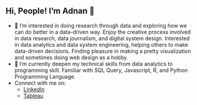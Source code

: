 ## Hi, People! I’m Adnan 👋
- 👀 I’m interested in doing research through data and exploring how we can do better in a data-driven way. Enjoy the creative process involved in data research, data journalism, and digital system design. Interested in data analytics and data system engineering, helping others to make data-driven decisions. Finding pleasure in making a pretty visualization and sometimes doing web design as a hobby.
- 🌱 I’m currently deepen my technical skills from data analytics to programming skill. Familiar with SQL Query, Javascript, R, and Python Programming Language.
- Connect with me on:
  -  [LinkedIn](https://www.linkedin.com/in/ladnanm/)
  -  [Tableau](https://public.tableau.com/app/profile/ladnanm)
